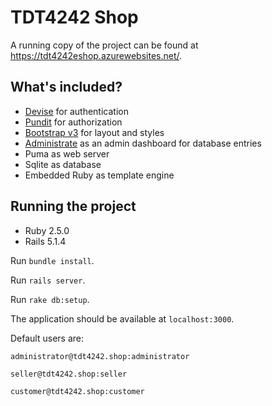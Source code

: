 TDT4242 Shop
================

A running copy of the project can be found at https://tdt4242eshop.azurewebsites.net/.

What's included?
----------------

- [Devise](http://devise.plataformatec.com.br/) for authentication
- [Pundit](https://github.com/varvet/pundit#pundit) for authorization
- [Bootstrap v3](https://getbootstrap.com/docs/3.3/css/) for layout and styles
- [Administrate](https://github.com/thoughtbot/administrate#administrate) as an admin dashboard for database entries
- Puma as web server
- Sqlite as database
- Embedded Ruby as template engine

Running the project
-------------------

- Ruby 2.5.0
- Rails 5.1.4


Run `bundle install`.

Run `rails server`.

Run `rake db:setup`.


The application should be available at `localhost:3000`.


Default users are:

`administrator@tdt4242.shop:administrator`

`seller@tdt4242.shop:seller`

`customer@tdt4242.shop:customer`
